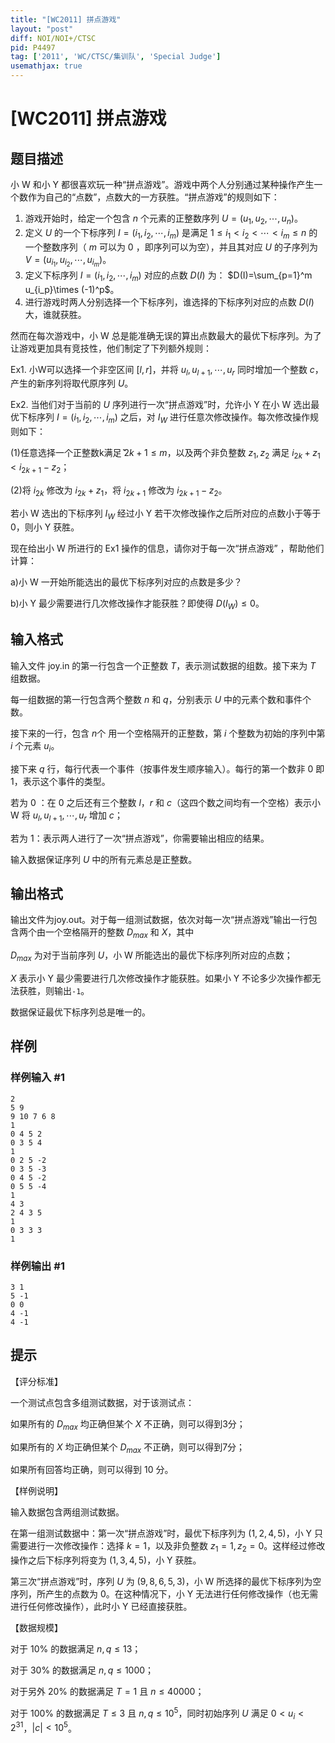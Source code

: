 ```yaml
---
title: "[WC2011] 拼点游戏"
layout: "post"
diff: NOI/NOI+/CTSC
pid: P4497
tag: ['2011', 'WC/CTSC/集训队', 'Special Judge']
usemathjax: true
---
```


# [WC2011] 拼点游戏
## 题目描述

小 W 和小 Y 都很喜欢玩一种“拼点游戏”。游戏中两个人分别通过某种操作产生一个数作为自己的“点数”，点数大的一方获胜。“拼点游戏”的规则如下：

1. 游戏开始时，给定一个包含 $n$ 个元素的正整数序列 $U=(u_1,u_2,\cdots,u_n)$。
2. 定义 $U$ 的一个下标序列 $I=(i_1,i_2,\cdots,i_m)$ 是满足 $1\leq i_1<i_2<\cdots<i_m\leq n$ 的一个整数序列（ $m$ 可以为 0 ，即序列可以为空），并且其对应 $U$ 的子序列为 $V=(u_{i_1},u_{i_2},\cdots,u_{i_m})$。
3. 定义下标序列 $I=(i_1,i_2,\cdots,i_m)$ 对应的点数 $D(I)$ 为： $D(I)=\sum_{p=1}^m u_{i_p}\times (-1)^p$。
4. 进行游戏时两人分别选择一个下标序列，谁选择的下标序列对应的点数 $D(I)$ 大，谁就获胜。

然而在每次游戏中，小 W 总是能准确无误的算出点数最大的最优下标序列。为了让游戏更加具有竞技性，他们制定了下列额外规则：

Ex1. 小W可以选择一个非空区间 $[l,r]$，并将 $u_l,u_{l+1},\cdots,u_r$ 同时增加一个整数 $c$，产生的新序列将取代原序列 $U$。

Ex2. 当他们对于当前的 $U$ 序列进行一次“拼点游戏”时，允许小 Y 在小 W 选出最优下标序列 $I=(i_1,i_2,\cdots,i_m)$ 之后，对 $I_W$ 进行任意次修改操作。每次修改操作规则如下：

(1)任意选择一个正整数k满足݉ $2k+1\leq m$，以及两个非负整数 $z_1,z_2$ 满足 $i_{2k}+z_1<i_{2k+1}-z_2$；

(2)将 $i_{2k}$ 修改为 $i_{2k}+z_1$，将 $i_{2k+1}$ 修改为 $i_{2k+1}-z_2$。

若小 W 选出的下标序列 $I_W$ 经过小 Y 若干次修改操作之后所对应的点数小于等于 $0$，则小 Y 获胜。

现在给出小 W 所进行的 Ex1 操作的信息，请你对于每一次“拼点游戏”
，帮助他们计算：

a)小 W 一开始所能选出的最优下标序列对应的点数是多少？

b)小 Y 最少需要进行几次修改操作才能获胜？即使得 $D(I_W)\leq 0$。
## 输入格式

输入文件 joy.in 的第一行包含一个正整数 $T$，表示测试数据的组数。接下来为 $T$ 组数据。

每一组数据的第一行包含两个整数 $n$ 和 $q$，分别表示 $U$ 中的元素个数和事件个数。

接下来的一行，包含 $n$个 用一个空格隔开的正整数，第 $i$ 个整数为初始的序列中第 $i$ 个元素 $u_i$。

接下来 $q$ 行，每行代表一个事件（按事件发生顺序输入）。每行的第一个数非 $0$ 即 $1$，表示这个事件的类型。

若为 $0$ ：在 $0$ 之后还有三个整数 $l$，$r$ 和 $c$（这四个数之间均有一个空格）表示小 W 将 $u_l,u_{l+1},\cdots,u_r$ 增加 $c$；

若为 $1$：表示两人进行了一次“拼点游戏”，你需要输出相应的结果。

输入数据保证序列 $U$ 中的所有元素总是正整数。
## 输出格式

输出文件为joy.out。对于每一组测试数据，依次对每一次“拼点游戏”输出一行包含两个由一个空格隔开的整数 $D_{max}$ 和 $X$，其中

$D_{max}$ 为对于当前序列 $U$，小 W 所能选出的最优下标序列所对应的点数；

$X$ 表示小 Y 最少需要进行几次修改操作才能获胜。如果小 Y 不论多少次操作都无法获胜，则输出```-1```。

数据保证最优下标序列总是唯一的。
## 样例

### 样例输入 #1
```
2 
5 9 
9 10 7 6 8 
1 
0 4 5 2 
0 3 5 4 
1 
0 2 5 -2 
0 3 5 -3 
0 4 5 -2 
0 5 5 -4 
1 
4 3 
2 4 3 5 
1 
0 3 3 3 
1 
```
### 样例输出 #1
```
3 1 
5 -1 
0 0 
4 -1 
4 -1 
```
## 提示

【评分标准】

一个测试点包含多组测试数据，对于该测试点：

如果所有的 $D_{max}$ 均正确但某个 $X$ 不正确，则可以得到3分；

如果所有的 $X$ 均正确但某个 $D_{max}$ 不正确，则可以得到7分；

如果所有回答均正确，则可以得到 10 分。

【样例说明】

输入数据包含两组测试数据。

在第一组测试数据中：第一次“拼点游戏”时，最优下标序列为 $(1,2,4,5)$，小 Y 只需要进行一次修改操作：选择 $k=1$，以及非负整数 $z_1=1,z_2=0$。这样经过修改操作之后下标序列将变为 $(1,3,4,5)$，小 Y 获胜。

第三次“拼点游戏”时，序列 $U$ 为 $(9,8,6,5,3)$，小 W 所选择的最优下标序列为空序列，所产生的点数为 $0$。在这种情况下，小 Y 无法进行任何修改操作（也无需进行任何修改操作），此时小 Y 已经直接获胜。

【数据规模】

对于 10% 的数据满足 $n,q\leq 13$；

对于 30% 的数据满足 $n,q\leq 1000$；

对于另外 20% 的数据满足 $T=1$ 且 $n\leq 40000$；

对于 100% 的数据满足 $T\leq 3$ 且 $n,q\leq 10^5$，同时初始序列 $U$ 满足 $0 <u_i< 2^{31}$，$|c|<10^5$。
